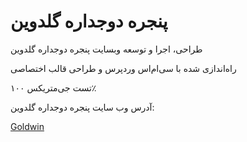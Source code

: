 # پنجره دوجداره گلدوین

 طراحی، اجرا و توسعه وبسایت پنجره دوجداره گلدوین

راه‌اندازی شده با سی‌ام‌اس وردپرس و طراحی قالب اختصاصی

تست جی‌متریکس ۱۰۰٪ 

آدرس وب سایت پنجره دوجداره گلدوین:

[Goldwin](https://goldwin1.ir)
